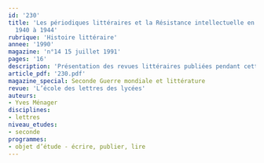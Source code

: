 ```yaml
---
id: '230'
title: 'Les périodiques littéraires et la Résistance intellectuelle en France de
  1940 à 1944'
rubrique: 'Histoire littéraire'
annee: '1990'
magazine: 'n°14 15 juillet 1991'
pages: '16'
description: 'Présentation des revues littéraires publiées pendant cette période…'
article_pdf: '230.pdf'
magazine_special: Seconde Guerre mondiale et littérature
revue: 'L’école des lettres des lycées'
auteurs:
- Yves Ménager
disciplines:
- lettres
niveau_etudes:
- seconde
programmes:
- objet d’étude - écrire, publier, lire
---
```

